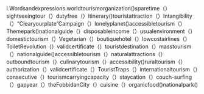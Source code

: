 I.Wordsandexpressions.worldtourismorganization()sparetime（）sightseeingtour（）dutyfree（）itinerary()touristattraction（）Intangibility（）“Clearyourplate”Campaign（）lonelyplanet()accessibletourism（）Themepark()nationalguide（）disposableincome（）usualenvironment（）domestictourism（）Vegetarian（）boutiquehotel（）lowcostairlines（）ToiletRevolution（）validcertificate（）touristdestination（）masstourism（）nationalguide()accessibletourism（）naturalattractions（）outboundtourism（）culinarytourism（）accessibility()ruraltourism（）authorization（）validcertificate（）TouristTraps（）internationaltourism（）consecutive（）tourismcarryingcapacity（）staycation（）couch-surfing（）gapyear（）theFobbidanCity（）cuisine（）organicfood()nationalpark()
